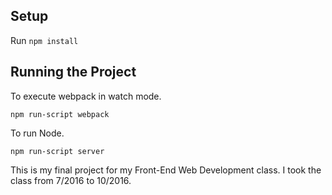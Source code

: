 

## Setup

Run `npm install`



## Running the Project

To execute webpack in watch mode.

```
npm run-script webpack
```

To run Node.

```
npm run-script server
```

This is my final project for my Front-End Web Development class.  I took the class from 7/2016 to 10/2016.
